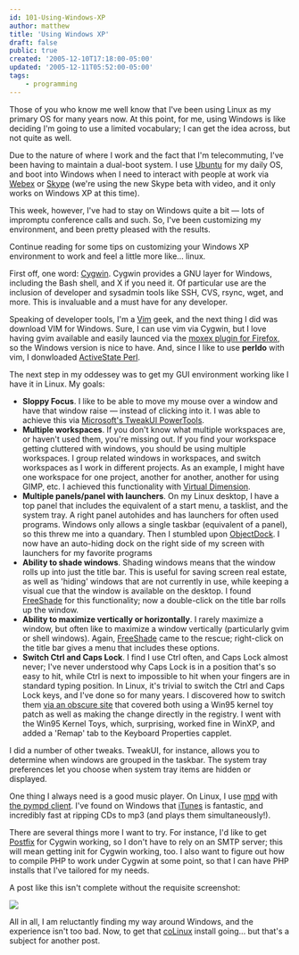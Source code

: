 ```yaml
---
id: 101-Using-Windows-XP
author: matthew
title: 'Using Windows XP'
draft: false
public: true
created: '2005-12-10T17:18:00-05:00'
updated: '2005-12-11T05:52:00-05:00'
tags:
    - programming
---
```

Those of you who know me well know that I've been using Linux as my primary OS for many years now. At this point, for me, using Windows is like deciding I'm going to use a limited vocabulary; I can get the idea across, but not quite as well.

Due to the nature of where I work and the fact that I'm telecommuting, I've been having to maintain a dual-boot system. I use [Ubuntu](http://www.ubuntu.com/) for my daily OS, and boot into Windows when I need to interact with people at work via [Webex](http://www.webex.com/) or [Skype](http://www.skype.com/) (we're using the new Skype beta with video, and it only works on Windows XP at this time).

This week, however, I've had to stay on Windows quite a bit — lots of impromptu conference calls and such. So, I've been customizing my environment, and been pretty pleased with the results.

Continue reading for some tips on customizing your Windows XP environment to work and feel a little more like… linux.

<!--- EXTENDED -->

First off, one word: [Cygwin](http://www.cygwin.com/). Cygwin provides a GNU layer for Windows, including the Bash shell, and X if you need it. Of particular use are the inclusion of developer and sysadmin tools like SSH, CVS, rsync, wget, and more. This is invaluable and a must have for any developer.

Speaking of developer tools, I'm a [Vim](http://www.vim.org/) geek, and the next thing I did was download VIM for Windows. Sure, I can use vim via Cygwin, but I love having gvim available and easily launced via the [moxex plugin for Firefox](http://mozex.mozdev.org), so the Windows version is nice to have. And, since I like to use **perldo** with vim, I donwloaded [ActiveState Perl](http://www.activestate.com/Products/ActivePerl/).

The next step in my oddessey was to get my GUI environment working like I have it in Linux. My goals:

- **Sloppy Focus**. I like to be able to move my mouse over a window and have that window raise — instead of clicking into it. I was able to achieve this via [Microsoft's TweakUI PowerTools](http://www.microsoft.com/windowsxp/downloads/powertoys/xppowertoys.mspx).
- **Multiple workspaces**. If you don't know what multiple workspaces are, or haven't used them, you're missing out. If you find your workspace getting cluttered with windows, you should be using multiple workspaces. I group related windows in workspaces, and switch workspaces as I work in different projects. As an example, I might have one workspace for one project, another for another, another for using GIMP, etc. I achieved this functionality with [Virtual Dimension](http://virt-dimension.sourceforge.net/).
- **Multiple panels/panel with launchers**. On my Linux desktop, I have a top panel that includes the equivalent of a start menu, a tasklist, and the system tray. A right panel autohides and has launchers for often used programs. Windows only allows a single taskbar (equivalent of a panel), so this threw me into a quandary. Then I stumbled upon [ObjectDock](http://www.objectdock.com/). I now have an auto-hiding dock on the right side of my screen with launchers for my favorite programs
- **Ability to shade windows**. Shading windows means that the window rolls up into just the title bar. This is useful for saving screen real estate, as well as 'hiding' windows that are not currently in use, while keeping a visual cue that the window is available on the desktop. I found [FreeShade](http://www.hmmn.org/FreeShade/) for this functionality; now a double-click on the title bar rolls up the window.
- **Ability to maximize vertically or horizontally**. I rarely maximize a window, but often like to maximize a window vertically (particularly gvim or shell windows). Again, [FreeShade](http://www.hmmn.org/FreeShade/) came to the rescue; right-click on the title bar gives a menu that includes these options.
- **Switch Ctrl and Caps Lock**. I find I use Ctrl often, and Caps Lock almost never; I've never understood why Caps Lock is in a position that's so easy to hit, while Ctrl is next to impossible to hit when your fingers are in standard typing position. In Linux, it's trivial to switch the Ctrl and Caps Lock keys, and I've done so for many years. I discovered how to switch them [via an obscure site](http://www.pitt.edu/~kconover/keithbet.htm) that covered both using a Win95 kernel toy patch as well as making the change directly in the registry. I went with the Win95 Kernel Toys, which, surprising, worked fine in WinXP, and added a 'Remap' tab to the Keyboard Properties capplet.

I did a number of other tweaks. TweakUI, for instance, allows you to determine when windows are grouped in the taskbar. The system tray preferences let you choose when system tray items are hidden or displayed.

One thing I always need is a good music player. On Linux, I use [mpd](http://www.musicpd.org/) with [the pympd client](http://pympd.sourceforge.net/). I've found on Windows that [iTunes](http://www.apple.com/itunes/) is fantastic, and incredibly fast at ripping CDs to mp3 (and plays them simultaneously!).

There are several things more I want to try. For instance, I'd like to get [Postfix](http://www.postfix.org/) for Cygwin working, so I don't have to rely on an SMTP server; this will mean getting init for Cygwin working, too. I also want to figure out how to compile PHP to work under Cygwin at some point, so that I can have PHP installs that I've tailored for my needs.

A post like this isn't complete without the requisite screenshot:

![](/uploads/screenshot.jpg)

All in all, I am reluctantly finding my way around Windows, and the experience isn't too bad. Now, to get that [coLinux](http://www.colinux.org/) install going... but that's a subject for another post.
